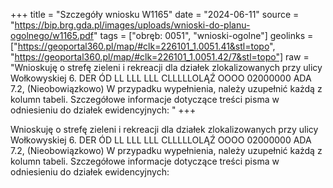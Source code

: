 +++
title = "Szczegóły wniosku W1165"
date = "2024-06-11"
source = "https://bip.brg.gda.pl/images/uploads/wnioski-do-planu-ogolnego/w1165.pdf"
tags = ["obręb: 0051", "wnioski-ogolne"]
geolinks = ["https://geoportal360.pl/map/#clk=226101_1.0051.41&stl=topo", "https://geoportal360.pl/map/#clk=226101_1.0051.42/7&stl=topo"]
raw = "Wnioskuję o strefę zieleni i rekreacji dla działek zlokalizowanych przy ulicy  Wołkowyskiej 6. DER ÓD LL LLL LLL CLLLLLOLĄŹ OOOO 02000000 ADA 7.2, (Nieobowiązkowo) W przypadku wypełnienia, należy uzupełnić każdą z kolumn tabeli. Szczegółowe informacje dotyczące treści pisma w odniesieniu do działek ewidencyjnych: "
+++

Wnioskuję o strefę zieleni i rekreacji dla działek zlokalizowanych przy ulicy
 Wołkowyskiej 6.
DER ÓD LL LLL LLL CLLLLLOLĄŹ OOOO 02000000 ADA
7.2, (Nieobowiązkowo) W przypadku wypełnienia, należy uzupełnić każdą z kolumn tabeli.
Szczegółowe informacje dotyczące treści pisma w odniesieniu do działek ewidencyjnych:



